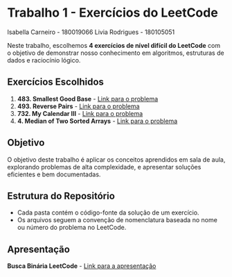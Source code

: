 # Trabalho 1 - Exercícios do LeetCode

Isabella Carneiro - 180019066
Livia Rodrigues - 180105051

Neste trabalho, escolhemos **4 exercícios de nível difícil do LeetCode** com o objetivo de demonstrar nosso conhecimento em algoritmos, estruturas de dados e raciocínio lógico.  

## Exercícios Escolhidos

1. **483. Smallest Good Base** - [Link para o problema](https://leetcode.com/problems/smallest-good-base/description/?envType=problem-list-v2&envId=binary-search)  
2. **493. Reverse Pairs** - [Link para o problema](https://leetcode.com/problems/reverse-pairs/description/?envType=problem-list-v2&envId=binary-search)  
3. **732. My Calendar III** - [Link para o problema](https://leetcode.com/problems/my-calendar-iii/description/?envType=problem-list-v2&envId=binary-search)  
4. **4. Median of Two Sorted Arrays** - [Link para o problema](https://leetcode.com/problems/median-of-two-sorted-arrays/description/?envType=problem-list-v2&envId=binary-search)  

## Objetivo
O objetivo deste trabalho é aplicar os conceitos aprendidos em sala de aula, explorando problemas de alta complexidade, e apresentar soluções eficientes e bem documentadas.

## Estrutura do Repositório
- Cada pasta contém o código-fonte da solução de um exercício.  
- Os arquivos seguem a convenção de nomenclatura baseada no nome ou número do problema no LeetCode.

## Apresentação
**Busca Binária LeetCode** - [Link para a apresentação](https://www.youtube.com/watch?v=XxkF8XabC6Q)  

